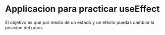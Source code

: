 # Applicacion para practicar useEffect
El objetivo es que por medio de un estado y un efecto puedas cambiar la posicion del raton.